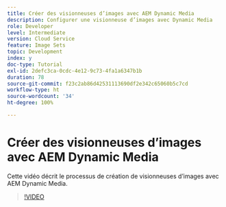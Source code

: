 ```yaml
---
title: Créer des visionneuses d’images avec AEM Dynamic Media
description: Configurer une visionneuse d’images avec Dynamic Media
role: Developer
level: Intermediate
version: Cloud Service
feature: Image Sets
topic: Development
index: y
doc-type: Tutorial
exl-id: 2defc3ca-0cdc-4e12-9c73-4fa1a6347b1b
duration: 78
source-git-commit: f23c2ab86d42531113690df2e342c65060b5c7cd
workflow-type: ht
source-wordcount: '34'
ht-degree: 100%

---
```


# Créer des visionneuses d’images avec AEM Dynamic Media

Cette vidéo décrit le processus de création de visionneuses d’images avec AEM Dynamic Media.

>[!VIDEO](https://video.tv.adobe.com/v/335581?quality=12&learn=on)
